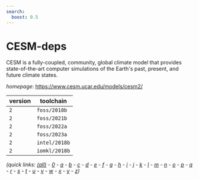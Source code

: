 ```yaml
---
search:
  boost: 0.5
---
```

# CESM-deps

CESM is a fully-coupled, community, global climate model that provides state-of-the-art  computer simulations of the Earth's past, present, and future climate states.

*homepage*: <https://www.cesm.ucar.edu/models/cesm2/>

version | toolchain
--------|----------
``2`` | ``foss/2018b``
``2`` | ``foss/2021b``
``2`` | ``foss/2022a``
``2`` | ``foss/2023a``
``2`` | ``intel/2018b``
``2`` | ``iomkl/2018b``


*(quick links: [(all)](../index.md) - [0](../0/index.md) - [a](../a/index.md) - [b](../b/index.md) - [c](../c/index.md) - [d](../d/index.md) - [e](../e/index.md) - [f](../f/index.md) - [g](../g/index.md) - [h](../h/index.md) - [i](../i/index.md) - [j](../j/index.md) - [k](../k/index.md) - [l](../l/index.md) - [m](../m/index.md) - [n](../n/index.md) - [o](../o/index.md) - [p](../p/index.md) - [q](../q/index.md) - [r](../r/index.md) - [s](../s/index.md) - [t](../t/index.md) - [u](../u/index.md) - [v](../v/index.md) - [w](../w/index.md) - [x](../x/index.md) - [y](../y/index.md) - [z](../z/index.md))*

